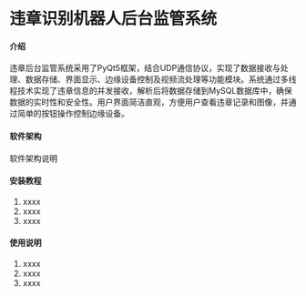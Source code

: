 # 违章识别机器人后台监管系统

#### 介绍
违章后台监管系统采用了PyQt5框架，结合UDP通信协议，实现了数据接收与处理、数据存储、界面显示、边缘设备控制及视频流处理等功能模块。系统通过多线程技术实现了违章信息的并发接收，解析后将数据存储到MySQL数据库中，确保数据的实时性和安全性。用户界面简洁直观，方便用户查看违章记录和图像，并通过简单的按钮操作控制边缘设备。

#### 软件架构
软件架构说明


#### 安装教程

1.  xxxx
2.  xxxx
3.  xxxx

#### 使用说明

1.  xxxx
2.  xxxx
3.  xxxx
